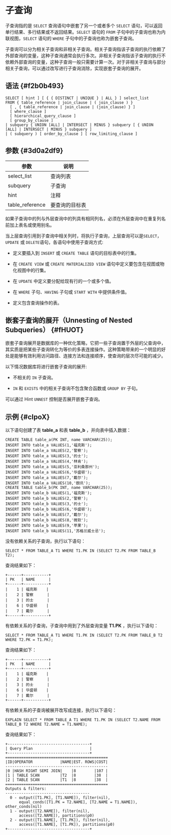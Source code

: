 子查询 
========================



子查询指的是 `SELECT` 查询语句中嵌套了另一个或者多个 `SELECT` 语句，可以返回单行结果、多行结果或不返回结果。`SELECT` 语句的 `FROM` 子句中的子查询也称为内联视图，`SELECT` 语句的 `WHERE` 子句中的子查询也称为嵌套子查询。

子查询可以分为相关子查询和非相关子查询。相关子查询指该子查询的执行依赖了外部查询的变量，这种子查询通常会执行多次。非相关子查询指该子查询的执行不依赖外部查询的变量，这种子查询一般只需要计算一次。对于非相关子查询与部分相关子查询，可以通过改写进行子查询消除，实现嵌套子查询的展开。

语法 {#f2b0b493}
--------------

    SELECT [ hint ] [ { { DISTINCT | UNIQUE } | ALL } ] select_list 
    FROM { table_reference | join_clause | ( join_clause ) }
      [ , { table_reference | join_clause | (join_clause) } ]
      [ where_clause ]
      [ hierarchical_query_clause ]
      [ group_by_clause ]
    | subquery { UNION [ALL] | INTERSECT | MINUS } subquery [ { UNION [ALL] | INTERSECT | MINUS } subquery ]
    | ( subquery ) [ order_by_clause ] [ row_limiting_clause ]



参数 {#3d0a2df9}
--------------



|       参数        |   说明    |
|-----------------|---------|
| select_list     | 查询列表    |
| subquery        | 子查询     |
| hint            | 注释      |
| table_reference | 要查询的目标表 |



如果子查询中的列与外层查询中的列具有相同列名，必须在外层查询中在重复列名前加上表名或使用别名。

当上层查询引用到子查询中相关列时，将执行子查询，上层查询可以是`SELECT`，`UPDATE` 或 `DELETE`语句，各语句中使用子查询方式:

* 定义要插入到 `INSERT` 或 `CREATE TABLE` 语句的目标表中的行集。

  

* 在 `CREATE VIEW` 或 `CREATE MATERIALIZED VIEW` 语句中定义要包含在视图或物化视图中的行集。

  

* 在 `UPDATE` 中定义要分配给现有行的一个或多个值。

  

* 在 `WHERE` 子句、`HAVING` 子句或 `START WITH` 中提供条件值。

  

* 定义包含查询操作的表。

  




嵌套子查询的展开（Unnesting of Nested Subqueries） {#fHUOT}
-------------------------------------------------

嵌套子查询展开是数据库的一种优化策略，它把一些子查询置于外层的父查询中，其实质是把某些子查询转化为等价的多表连接操作。这种策略带来的一个明显的好处是能够有效利用访问路径、连接方法和连接顺序，使查询的层次尽可能的减少。

以下情况数据库将进行嵌套子查询的展开:

* 不相关的 `IN` 子查询。

  

* `IN` 和 `EXISTS` 中的相关子查询不包含聚合函数或 `GROUP BY` 子句。




可以通过 Hint `UNNEST` 控制是否展开嵌套子查询。

示例 {#cIpoX}
-----------

以下语句创建了表 **table_a** 和表 **table_b** ，并向表中插入数据：

    CREATE TABLE table_a(PK INT, name VARCHAR(25));
    INSERT INTO table_a VALUES(1,'福克斯');
    INSERT INTO table_a VALUES(2,'警察');  
    INSERT INTO table_a VALUES(3,'的士');  
    INSERT INTO table_a VALUES(4,'林肯');  
    INSERT INTO table_a VALUES(5,'亚利桑那州');  
    INSERT INTO table_a VALUES(6,'华盛顿');  
    INSERT INTO table_a VALUES(7,'戴尔');  
    INSERT INTO table_a VALUES(10,'朗讯'); 
    CREATE TABLE table_b(PK INT, name VARCHAR(25));
    INSERT INTO table_b VALUES(1,'福克斯');
    INSERT INTO table_b VALUES(2,'警察');  
    INSERT INTO table_b VALUES(3,'的士');  
    INSERT INTO table_b VALUES(6,'华盛顿');  
    INSERT INTO table_b VALUES(7,'戴尔');  
    INSERT INTO table_b VALUES(8,'微软');  
    INSERT INTO table_b VALUES(9,'苹果'); 
    INSERT INTO table_b VALUES(11,'苏格兰威士忌');



没有依赖关系的子查询，执行以下语句：

    SELECT * FROM TABLE_A T1 WHERE T1.PK IN (SELECT T2.PK FROM TABLE_B T2);



查询结果如下：

    +------+-----------+
    | PK   | NAME      |
    +------+-----------+
    |    1 | 福克斯    |
    |    2 | 警察      |
    |    3 | 的士      |
    |    6 | 华盛顿    |
    |    7 | 戴尔      |
    +------+-----------+



有依赖关系的子查询，子查询中用到了外层查询变量 **T1.PK** ，执行以下语句：

    SELECT * FROM TABLE_A T1 WHERE T1.PK IN (SELECT T2.PK FROM TABLE_B T2 WHERE T2.PK = T1.PK);



查询结果如下：

    +------+-----------+
    | PK   | NAME      |
    +------+-----------+
    |    1 | 福克斯    |
    |    2 | 警察      |
    |    3 | 的士      |
    |    6 | 华盛顿    |
    |    7 | 戴尔      |
    +------+-----------+



有依赖关系的子查询被展开改写成连接，执行以下语句：

    EXPLAIN SELECT * FROM TABLE_A T1 WHERE T1.PK IN (SELECT T2.NAME FROM TABLE_B T2 WHERE T2.NAME = T1.NAME);



查询结果如下：

    +------------------------------------+
    | Query Plan                         |
    +------------------------------------+
    =============================================
    |ID|OPERATOR            |NAME|EST. ROWS|COST|
    ---------------------------------------------
    |0 |HASH RIGHT SEMI JOIN|    |8        |107 |
    |1 | TABLE SCAN         |T2  |8        |38  |
    |2 | TABLE SCAN         |T1  |8        |38  |
    =============================================
    Outputs & filters:
    -------------------------------------
      0 - output([T1.PK], [T1.NAME]), filter(nil),
          equal_conds([T1.PK = T2.NAME], [T2.NAME = T1.NAME]), other_conds(nil)
      1 - output([T2.NAME]), filter(nil),
          access([T2.NAME]), partitions(p0)
      2 - output([T1.NAME], [T1.PK]), filter(nil),
          access([T1.NAME], [T1.PK]), partitions(p0)
    +------------------------------------+



